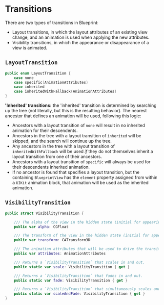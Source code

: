# Transitions

There are two types of transitions in Blueprint:

- Layout transitions, in which the layout attributes of an existing view change, and an animation is used when applying the new attributes.
- Visibility transitions, in which the appearance or disappearance of a view is animated.

## `LayoutTransition`

```swift
public enum LayoutTransition {
    case none
    case specific(AnimationAttributes)
    case inherited
    case inheritedWithFallback(AnimationAttributes)
}
```

**'Inherited' transitions:** the 'inherited' transition is determined by searching up the tree (not literally, but this is the resulting behavior). The nearest ancestor that defines an animation will be used, following this logic:
- Ancestors with a layout transition of `none` will result in no inherited animation for their descendents.
- Ancestors in the tree with a layout transition of `inherited` will be skipped, and the search will continue up the tree.
- Any ancestors in the tree with a layout transition of `inheritedWithFallback` will be used *if* they do not themselves inherit a layout transition from one of their ancestors.
- Ancestors with a layout transition of `specific` will always be used for their descendents inherited animation.
- If no ancestor is found that specifies a layout transition, but the containing `BlueprintView` has the `element` property assigned from within a `UIKit` animation block, that animation will be used as the inherited animation.


## `VisibilityTransition`

```swift
public struct VisibilityTransition {

    /// The alpha of the view in the hidden state (initial for appearing, final for disappearing).
    public var alpha: CGFloat

    /// The transform of the view in the hidden state (initial for appearing, final for disappearing).
    public var transform: CATransform3D

    /// The animation attributes that will be used to drive the transition.
    public var attributes: AnimationAttributes

    /// Returns a `VisibilityTransition` that scales in and out.
    public static var scale: VisibilityTransition { get }

    /// Returns a `VisibilityTransition` that fades in and out.
    public static var fade: VisibilityTransition { get }

    /// Returns a `VisibilityTransition` that simultaneously scales and fades in and out.
    public static var scaleAndFade: VisibilityTransition { get }
}
```